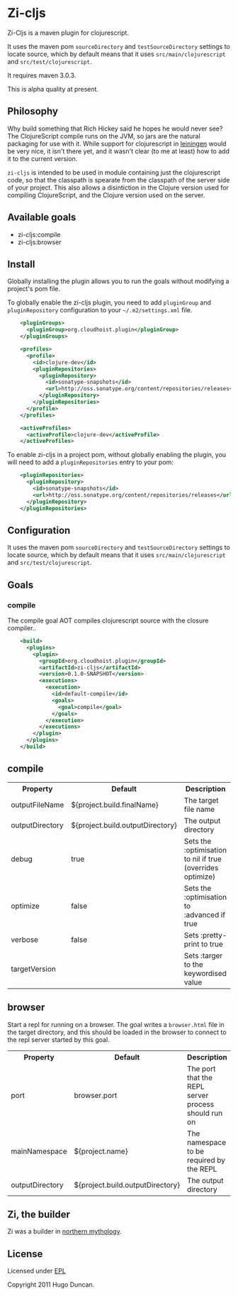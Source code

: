 # Zi-cljs

Zi-Cljs is a maven plugin for clojurescript.

It uses the maven pom `sourceDirectory` and `testSourceDirectory` settings to
locate source, which by default means that it uses `src/main/clojurescript` and
`src/test/clojurescript`.

It requires maven 3.0.3.

This is alpha quality at present.

## Philosophy

Why build something that Rich Hickey said he hopes he would never see? The
ClojureScript compile runs on the JVM, so jars are the natural packaging for use
with it.  While support for clojurescript in
[leiningen](https://github.com/technomancy/leiningen) would be very nice, it
isn't there yet, and it wasn't clear (to me at least) how to add it to the
current version.

`zi-cljs` is intended to be used in module containing just the clojurescript
code, so that the classpath is spearate from the classpath of the server side
of your project.  This also allows a disintiction in the Clojure version
used for compiling ClojureScript, and the Clojure version used on the server.

## Available goals

 * zi-cljs:compile
 * zi-cljs:browser

## Install

Globally installing the plugin allows you to run the goals without modifying
a project's pom file.

To globally enable the zi-cljs plugin, you need to add `pluginGroup` and
`pluginRepository` configuration to your `~/.m2/settings.xml` file.

```xml
    <pluginGroups>
      <pluginGroup>org.cloudhoist.plugin</pluginGroup>
    </pluginGroups>
```

```xml
    <profiles>
      <profile>
        <id>clojure-dev</id>
        <pluginRepositories>
          <pluginRepository>
            <id>sonatype-snapshots</id>
            <url>http://oss.sonatype.org/content/repositories/releases</url>
          </pluginRepository>
        </pluginRepositories>
      </profile>
    </profiles>

    <activeProfiles>
      <activeProfile>clojure-dev</activeProfile>
    </activeProfiles>
```

To enable zi-cljs in a project pom, without globally enabling the plugin, you
will need to add a `pluginRepositories` entry to your pom:

```xml
    <pluginRepositories>
      <pluginRepository>
        <id>sonatype-snapshots</id>
        <url>http://oss.sonatype.org/content/repositories/releases</url>
      </pluginRepository>
    </pluginRepositories>
```

## Configuration

It uses the maven pom `sourceDirectory` and `testSourceDirectory` settings to
locate source, which by default means that it uses `src/main/clojurescript` and
`src/test/clojurescript`.

## Goals

### compile

The compile goal AOT compiles clojurescript source with the closure compiler..

```xml
    <build>
      <plugins>
        <plugin>
          <groupId>org.cloudhoist.plugin</groupId>
          <artifactId>zi-cljs</artifactId>
          <version>0.1.0-SNAPSHOT</version>
          <executions>
            <execution>
              <id>default-compile</id>
              <goals>
                <goal>compile</goal>
              </goals>
            </execution>
          </executions>
        </plugin>
      </plugins>
    </build>
```

## compile

<table>
  <tr>
    <th>Property</th>
    <th>Default</th>
    <th>Description</th>
  </tr>
  <tr>
    <td>outputFileName</td>
    <td>${project.build.finalName}</td>
    <td>The target file name</td>
  </tr>
  <tr>
    <td>outputDirectory</td>
    <td>${project.build.outputDirectory}</td>
    <td>The output directory</td>
  </tr>
  <tr>
    <td>debug</td>
    <td>true</td>
    <td>Sets the :optimisation to nil if true (overrides optimize)</td>
  </tr>
  <tr>
    <td>optimize</td>
    <td>false</td>
    <td>Sets the :optimisation to :advanced if true</td>
  </tr>
  <tr>
    <td>verbose</td>
    <td>false</td>
    <td>Sets :pretty-print to true</td>
  </tr>
  <tr>
    <td>targetVersion</td>
    <td></td>
    <td>Sets :targer to the keywordised value</td>
  </tr>
</table>

## browser

Start a repl for running on a browser.  The goal writes a `browser.html` file in
the target directory, and this should be loaded in the browser to connect to the
repl server started by this goal.

<table>
  <tr>
    <th>Property</th>
    <th>Default</th>
    <th>Description</th>
  </tr>
  <tr>
    <td>port</td>
    <td>browser.port</td>
    <td>The port that the REPL server process should run on</td>
  </tr>
  <tr>
    <td>mainNamespace</td>
    <td>${project.name}</td>
    <td>The namespace to be required by the REPL</td>
  </tr>
  <tr>
    <td>outputDirectory</td>
    <td>${project.build.outputDirectory}</td>
    <td>The output directory</td>
  </tr>
</table>

## Zi, the builder

Zi was a builder in [northern mythology](http://www.pitt.edu/~dash/mbuilder.html#eckwadt).

## License

Licensed under [EPL](http://www.eclipse.org/legal/epl-v10.html)

Copyright 2011 Hugo Duncan.
